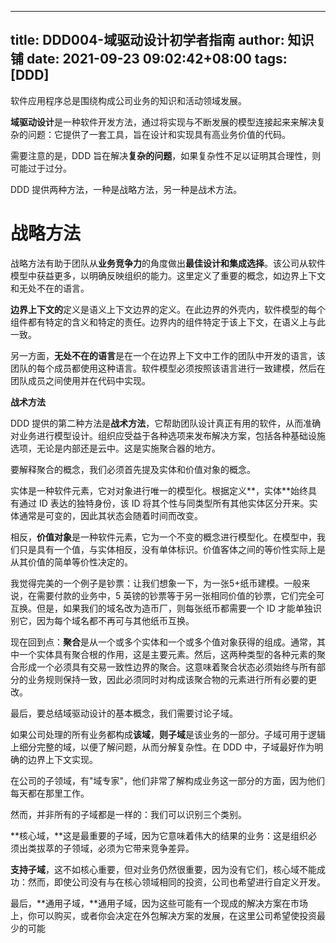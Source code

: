 
---
title: DDD004-域驱动设计初学者指南
author: 知识铺
date: 2021-09-23 09:02:42+08:00
tags: [DDD]
---
软件应用程序总是围绕构成公司业务的知识和活动领域发展。

**域驱动设计**是一种软件开发方法，通过将实现与不断发展的模型连接起来来解决复杂的问题：它提供了一套工具，旨在设计和实现具有高业务价值的代码。

需要注意的是，DDD 旨在解决**复杂的问题**，如果复杂性不足以证明其合理性，则可能过于过分。

DDD 提供两种方法，一种是战略方法，另一种是战术方法。

# 战略方法

战略方法有助于团队从**业务竞争力**的角度做出**最佳设计和集成选择**。该公司从软件模型中获益更多，以明确反映组织的能力。这里定义了重要的概念，如边界上下文和无处不在的语言。

**边界上下文的**定义是语义上下文边界的定义。在此边界的外壳内，软件模型的每个组件都有特定的含义和特定的责任。边界内的组件特定于该上下文，在语义上与此一致。

另一方面，**无处不在的语言**是在一个在边界上下文中工作的团队中开发的语言，该团队的每个成员都使用这种语言。软件模型必须按照该语言进行一致建模，然后在团队成员之间使用并在代码中实现。

**战术方法**

DDD 提供的第二种方法是**战术方法**，它帮助团队设计真正有用的软件，从而准确对业务进行模型设计。组织应受益于各种选项来发布解决方案，包括各种基础设施选项，无论是内部还是云中。这是实施聚合器的地方。

要解释聚合的概念，我们必须首先提及实体和价值对象的概念。

实体是一种软件元素，它对对象进行唯一的模型化。根据定义**，实体**始终具有通过 ID 表达的独特身份，该 ID 将其个性与同类型所有其他实体区分开来。实体通常是可变的，因此其状态会随着时间而改变。

相反，**价值对象**是一种软件元素，它为一个不变的概念进行模型化。在模型中，我们只是具有一个值，与实体相反，没有单体标识。价值客体之间的等价性实际上是从其价值的简单等价性决定的。

我觉得完美的一个例子是钞票：让我们想象一下，为一张5+纸币建模。一般来说，在需要付款的业务中，5 英镑的钞票等于另一张相同价值的钞票，它们完全可互换。但是，如果我们的域名改为造币厂，则每张纸币都需要一个 ID 才能单独识别它，因为每个域名都不再可与其他纸币互换。

现在回到点：**聚合**是从一个或多个实体和一个或多个值对象获得的组成。通常，其中一个实体具有聚合根的作用，这是主要元素。然后，这两种类型的各种元素的聚合形成一个必须具有交易一致性边界的聚合。这意味着聚合状态必须始终与所有部分的业务规则保持一致，因此必须同时对构成该聚合物的元素进行所有必要的更改。

最后，要总结域驱动设计的基本概念，我们需要讨论子域。

如果公司处理的所有业务都构成**该域**，**则子域**是该业务的一部分。子域可用于逻辑上细分完整的域，以便了解问题，从而分解复杂性。在 DDD 中，子域最好作为明确的边界上下文实现。

在公司的子领域，有"域专家"，他们非常了解构成业务这一部分的方面，因为他们每天都在那里工作。

然而，并非所有的子域都是一样的：我们可以识别三个类别。

**核心域，**这是最重要的子域，因为它意味着伟大的结果的业务：这是组织必须出类拔萃的子领域，必须为它带来竞争差异。

**支持子域**，这不如核心重要，但对业务仍然很重要，因为没有它们，核心域不能成功：然而，即使公司没有与在核心领域相同的投资，公司也希望进行自定义开发。

最后，**通用子域，**通用子域，因为这些可能有一个现成的解决方案在市场上，你可以购买，或者你会决定在外包解决方案的发展，在这里公司希望使投资最少的可能
